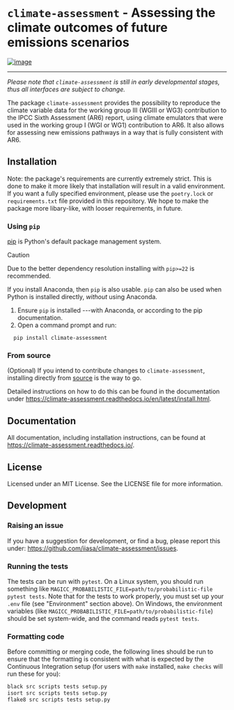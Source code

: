 # `climate-assessment` - Assessing the climate outcomes of future emissions scenarios

[![image](https://zenodo.org/badge/501176611.svg)](https://zenodo.org/badge/latestdoi/501176611)

------------------------------------------------------------------------

*Please note that `climate-assessment` is still in early developmental stages, thus*
*all interfaces are subject to change.*

The package `climate-assessment` provides the possibility to reproduce the climate
variable data for the working group III (WGIII or WG3) contribution to the IPCC Sixth
Assessment (AR6) report, using climate emulators that were used in the working group I
(WGI or WG1) contribution to AR6. It also allows for assessing new emissions pathways in
a way that is fully consistent with AR6.

## Installation

Note: the package's requirements are currently extremely strict. This is done to make it
more likely that installation will result in a valid environment. If you want a fully
specified environment, please use the `poetry.lock` or `requirements.txt` file provided
in this repository. We hope to make the package more libary-like, with looser
requirements, in future.

### Using `pip`

[pip](https://pip.pypa.io/en/stable/user_guide/) is Python's default package management
system.

> [!CAUTION]
> Due to the better dependency resolution installing with `pip>=22` is
> recommended.

If you install Anaconda, then `pip` is also usable. `pip` can also be used when Python
is installed directly, *without* using Anaconda.

1. Ensure `pip` is installed ---with Anaconda, or according to the pip documentation.
2. Open a command prompt and run:

```console
  pip install climate-assessment
```

### From source

(Optional) If you intend to contribute changes to `climate-assessment`, installing
directly from [source](https://github.com/iiasa/climate-assessment) is the way to go.

Detailed instructions on how to do this can be found in the
documentation under
<https://climate-assessment.readthedocs.io/en/latest/install.html>.

## Documentation

All documentation, including installation instructions, can be found at
<https://climate-assessment.readthedocs.io/>.

## License

Licensed under an MIT License. See the LICENSE file for more
information.

## Development

### Raising an issue

If you have a suggestion for development, or find a bug, please report
this under: <https://github.com/iiasa/climate-assessment/issues>.

### Running the tests

The tests can be run with `pytest`. On a Linux system, you should run something like
`MAGICC_PROBABILISTIC_FILE=path/to/probabilistic-file pytest tests`. Note that for the
tests to work properly, you must set up your `.env` file (see \"Environment\" section
above). On Windows, the environment variables (like
`MAGICC_PROBABILISTIC_FILE=path/to/probabilistic-file`) should be set system-wide, and
the command reads `pytest tests`.

### Formatting code

Before committing or merging code, the following lines should be run to
ensure that the formatting is consistent with what is expected by the
Continuous Integration setup (for users with `make` installed,
`make checks` will run these for you):

``` bash
black src scripts tests setup.py
isort src scripts tests setup.py
flake8 src scripts tests setup.py
```
